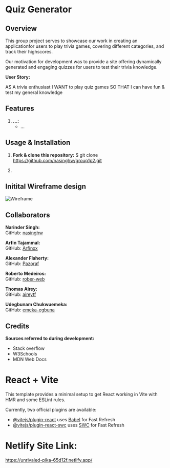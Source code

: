 # <ReactTrivia/> Quiz Generator

## Overview
This group project serves to showcase our work in creating an applicationfor users to play trivia games, covering different categories, and track their highscores. 

Our motivation for development was to provide a site offering dynamically generated and engaging quizzes for users to test their trivia knowledge. 

**User Story:**

AS A trivia enthusiast
I WANT to play quiz games 
SO THAT I can have fun & test my general knowledge

## Features

1. **...:**
   - ...
     
## Usage & Installation

1. **Fork & clone this repository:**
   $ git clone https://github.com/nasinghw/group1p2.git

2. 

## Initital Wireframe design
![Wireframe](...)

## Collaborators
**Narinder Singh:**
<br/> GitHub: [nasinghw](https://github.com/nasinghw/)
<br/>

**Arfin Tajammal:**
<br/> GitHub: [Arfinxx](https://github.com/Arfinxx/)
<br/>

**Alexander Flaherty:**
<br/> GitHub: [Pazoraf](https://github.com/Pazoraf/)
<br/>

**Roberto Medeiros:**
<br/> GitHub: [rober-web](https://github.com/rober-web/)
<br/>

**Thomas Airey:**
<br/> GitHub: [aireytf](https://github.com/aireytf/)
<br/>

**Udegbunam Chukwuemeka:**
<br/> GitHub: [emeka-egbuna](https://github.com/emeka-egbuna)
<br/>

## Credits 

**Sources referred to during development:**
 - Stack overflow
 - W3Schools
 - MDN Web Docs




# React + Vite

This template provides a minimal setup to get React working in Vite with HMR and some ESLint rules.

Currently, two official plugins are available:

- [@vitejs/plugin-react](https://github.com/vitejs/vite-plugin-react/blob/main/packages/plugin-react/README.md) uses [Babel](https://babeljs.io/) for Fast Refresh
- [@vitejs/plugin-react-swc](https://github.com/vitejs/vite-plugin-react-swc) uses [SWC](https://swc.rs/) for Fast Refresh

# Netlify Site Link:

https://unrivaled-pika-65d12f.netlify.app/
